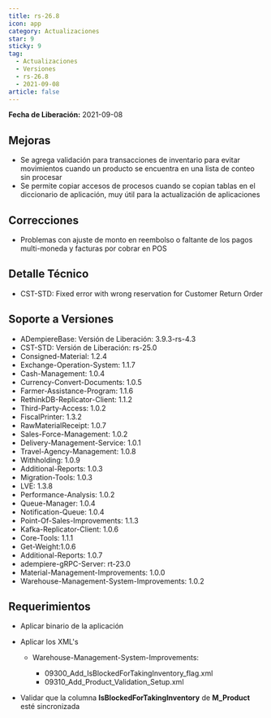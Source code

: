 ```yaml
---
title: rs-26.8
icon: app
category: Actualizaciones
star: 9
sticky: 9
tag:
  - Actualizaciones
  - Versiones
  - rs-26.8
  - 2021-09-08
article: false
---
```


**Fecha de Liberación:** 2021-09-08

## Mejoras

- Se agrega validación para transacciones de inventario para evitar movimientos cuando un producto se encuentra en una lista de conteo sin procesar
- Se permite copiar accesos de procesos cuando se copian tablas en el diccionario de aplicación, muy útil para la actualización de aplicaciones

## Correcciones

- Problemas con ajuste de monto en reembolso o faltante de los pagos multi-moneda y facturas por cobrar en POS

## Detalle Técnico

- CST-STD: Fixed error with wrong reservation for Customer Return Order

## Soporte a Versiones

- ADempiereBase: Versión de Liberación: 3.9.3-rs-4.3
- CST-STD: Versión de Liberación: rs-25.0
- Consigned-Material: 1.2.4
- Exchange-Operation-System: 1.1.7
- Cash-Management: 1.0.4
- Currency-Convert-Documents: 1.0.5
- Farmer-Assistance-Program: 1.1.6
- RethinkDB-Replicator-Client: 1.1.2
- Third-Party-Access: 1.0.2
- FiscalPrinter: 1.3.2
- RawMaterialReceipt: 1.0.7
- Sales-Force-Management: 1.0.2
- Delivery-Management-Service: 1.0.1
- Travel-Agency-Management: 1.0.8
- Withholding: 1.0.9
- Additional-Reports: 1.0.3
- Migration-Tools: 1.0.3
- LVE: 1.3.8
- Performance-Analysis: 1.0.2
- Queue-Manager: 1.0.4
- Notification-Queue: 1.0.4
- Point-Of-Sales-Improvements: 1.1.3
- Kafka-Replicator-Client: 1.0.6
- Core-Tools: 1.1.1
- Get-Weight:1.0.6
- Additional-Reports: 1.0.7
- adempiere-gRPC-Server: rt-23.0
- Material-Management-Improvements: 1.0.0
- Warehouse-Management-System-Improvements: 1.0.2

## Requerimientos

- Aplicar binario de la aplicación

- Aplicar los XML's

  - Warehouse-Management-System-Improvements:

    - 09300_Add_IsBlockedForTakingInventory_flag.xml
    - 09310_Add_Product_Validation_Setup.xml

- Validar que la columna **IsBlockedForTakingInventory** de **M_Product** esté sincronizada
